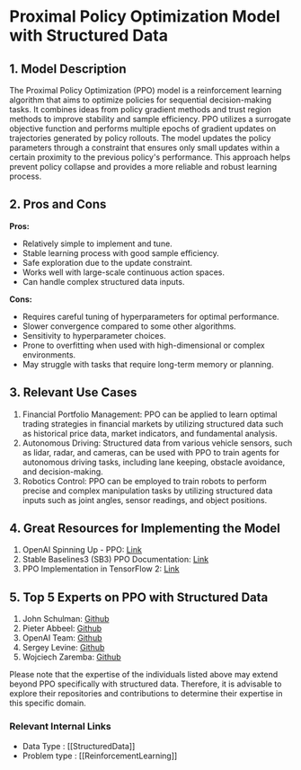 # Proximal Policy Optimization Model with Structured Data

## 1. Model Description
The Proximal Policy Optimization (PPO) model is a reinforcement learning algorithm that aims to optimize policies for sequential decision-making tasks. It combines ideas from policy gradient methods and trust region methods to improve stability and sample efficiency. PPO utilizes a surrogate objective function and performs multiple epochs of gradient updates on trajectories generated by policy rollouts. The model updates the policy parameters through a constraint that ensures only small updates within a certain proximity to the previous policy's performance. This approach helps prevent policy collapse and provides a more reliable and robust learning process.

## 2. Pros and Cons
**Pros:**
- Relatively simple to implement and tune.
- Stable learning process with good sample efficiency.
- Safe exploration due to the update constraint.
- Works well with large-scale continuous action spaces.
- Can handle complex structured data inputs.

**Cons:**
- Requires careful tuning of hyperparameters for optimal performance.
- Slower convergence compared to some other algorithms.
- Sensitivity to hyperparameter choices.
- Prone to overfitting when used with high-dimensional or complex environments.
- May struggle with tasks that require long-term memory or planning.

## 3. Relevant Use Cases
1. Financial Portfolio Management: PPO can be applied to learn optimal trading strategies in financial markets by utilizing structured data such as historical price data, market indicators, and fundamental analysis.
2. Autonomous Driving: Structured data from various vehicle sensors, such as lidar, radar, and cameras, can be used with PPO to train agents for autonomous driving tasks, including lane keeping, obstacle avoidance, and decision-making.
3. Robotics Control: PPO can be employed to train robots to perform precise and complex manipulation tasks by utilizing structured data inputs such as joint angles, sensor readings, and object positions.

## 4. Great Resources for Implementing the Model
1. OpenAI Spinning Up - PPO: [Link](https://spinningup.openai.com/en/latest/algorithms/ppo.html)
2. Stable Baselines3 (SB3) PPO Documentation: [Link](https://stable-baselines3.readthedocs.io/en/master/modules/ppo.html)
3. PPO Implementation in TensorFlow 2: [Link](https://github.com/openai/spinningup/blob/master/spinup/examples/tf2/PPO.py)

## 5. Top 5 Experts on PPO with Structured Data
1. John Schulman: [Github](https://github.com/joschu)
2. Pieter Abbeel: [Github](https://github.com/pabbeel)
3. OpenAI Team: [Github](https://github.com/openai)
4. Sergey Levine: [Github](https://github.com/szilard)
5. Wojciech Zaremba: [Github](https://github.com/wojzaremba)

Please note that the expertise of the individuals listed above may extend beyond PPO specifically with structured data. Therefore, it is advisable to explore their repositories and contributions to determine their expertise in this specific domain.


 ### Relevant Internal Links
- Data Type : [[StructuredData]]
- Problem type : [[ReinforcementLearning]]
